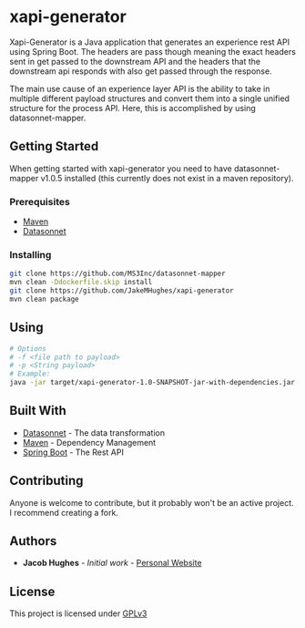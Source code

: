 # xapi-generator

Xapi-Generator is a Java application that generates an experience
rest API using Spring Boot. The headers are pass though meaning the 
exact headers sent in get passed to the downstream API and the headers
that the downstream api responds with also get passed through the response.

The main use cause of an experience layer API is the ability to take in 
multiple different payload structures and convert them into a single unified 
structure for the process API. Here, this is accomplished by using datasonnet-mapper.

## Getting Started

When getting started with xapi-generator you need to have datasonnet-mapper v1.0.5
installed (this currently does not exist in a maven repository).

### Prerequisites

* [Maven](https://maven.apache.org/install.html)  
* [Datasonnet](https://github.com/modusbox/datasonnet-mapper)   

### Installing

```bash
git clone https://github.com/MS3Inc/datasonnet-mapper
mvn clean -Ddockerfile.skip install
git clone https://github.com/JakeMHughes/xapi-generator
mvn clean package
```

## Using

```bash
# Options
# -f <file path to payload>
# -p <String payload>
# Example: 
java -jar target/xapi-generator-1.0-SNAPSHOT-jar-with-dependencies.jar -f examples/httpbin.json
```

## Built With

* [Datasonnet](https://github.com/modusbox/datasonnet-mapper) - The data transformation
* [Maven](https://maven.apache.org/) - Dependency Management
* [Spring Boot](https://spring.io/projects/spring-boot) - The Rest API

## Contributing

Anyone is welcome to contribute, but it probably won't be an active project. I recommend creating a fork.
  
## Authors

* **Jacob Hughes** - *Initial work* - [Personal Website](https://hughesportal.com)

## License

This project is licensed under [GPLv3](https://choosealicense.com/licenses/gpl-3.0/)